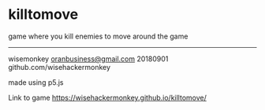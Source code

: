 # killtomove
game where you kill enemies to move around the game



---
wisemonkey
oranbusiness@gmail.com
20180901
github.com/wisehackermonkey

made using p5.js

Link to game 
https://wisehackermonkey.github.io/killtomove/



